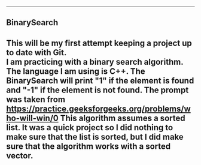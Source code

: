 ----------------------------------------------------------------------
BinarySearch
----------------------------------------------------------------------
This will be my first attempt keeping a project up to date with Git.  
I am practicing with a binary search algorithm.
The language I am using is C++.
The BinarySearch will print "1" if the element is found and
"-1" if the element is not found.  The prompt was taken from 
https://practice.geeksforgeeks.org/problems/who-will-win/0
This algorithm assumes a sorted list.  It was a quick project
so I did nothing to make sure that the list is sorted, but I did
make sure that the algorithm works with a sorted vector.
----------------------------------------------------------------------